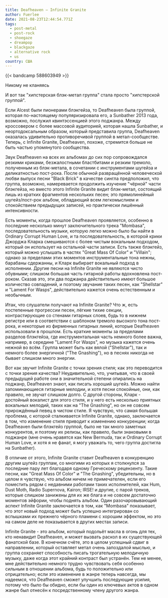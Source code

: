 ```yaml
---
title: Deafheaven — Infinite Granite
author: Fuerlee
date: 2021-08-23T12:44:54.771Z
tags:
  - post-metal
  - post-rock
  - shoegaze
  - dreampop
  - blackgaze
  - alternative rock
  - us
country: США
---
```

{{< bandcamp 588603949 >}}

Никому не кланяясь

И вот так "хипстерская блэк-метал группа" стала просто "хипстерской группой".

Если Alcest были пионерами блэкгейза, то Deafheaven была группой, которая по-настоящему популяризировала его, а Sunbather 2013 года, возможно, послужил квинтэссенцией этого поджанра. Между кроссовером с более массовой аудиторией, которая нашла Sunbather, и неортодоксальным образом, который представила группа, Deafheaven оказалась удивительно противоречивой группой в метал-сообществе. Теперь, с Infinite Granite, Deafheaven, похоже, стремится больше не быть частью упомянутого сообщества.

Звук Deafheaven на всех их альбомах до сих пор сопровождался резкими криками, безжалостными бластбитами и резким тремоло, полученным из блэк-метала, в сочетании с инструментами шугейза и деликатностью пост-рока. После обычной развращённой человеческой любви выпуск песни "Black Brick" в качестве сингла предположил, что группа, возможно, намеревается продолжить изучение "чёрной" части блэкгейза, но вместо этого Infinite Granite видит блэк-метал, состоящий лишь из кратких фрагментов нескольких песен; это прямолинейный шугейз/пост-рок альбом, обладающий всем легкомыслием и спокойствием предыдущих записей, но практически лишённый интенсивности.

Есть моменты, когда прошлое Deafheaven проявляется, особенно в последние несколько минут заключительного трека "Mombasa", последовательность музыки, которую легко можно было бы найти в Ordinary Corrupt Human Love, и та последовательность, в которой крики Джорджа Кларка смешиваются с более чистым вокальным подходом, который он использует на остальной части записи. Есть также блэкгейз, который можно услышать в частях "Great Mass Of Color" и "Villain"; однако за пределами этих моментов инструментальные тона нежны, барабаны сдержанны, и Кларк выбирает вокальный подход в исполнении. Другие песни на Infinite Granite не являются чисто обувными; слишком большая часть гитарной работы вдохновлена пост-роком. Сказав это, эти два поджанра действительно имеют большое количество совпадений, и поэтому звучание таких песен, как "Shellstar" и "Lament For Wasps", действительно кажется очень естественным и необычным.

Итак, что слушатели получают на Infinite Granite? Что ж, есть постепенные прогрессии песен, лёгкие тихие секции, контрастирующие со стенами гитарных слоев, будь то в нижнем регистре или в соответствии с шаблоном тремоло высокого тона пост-рока, и некоторые из фирменных гитарных линий, которые Deafheaven использовали в прошлом. Есть краткие моменты за пределами разделов блэкгейза, где инструментальная часть немного более важна, например, в середине "Lament For Wasps", но музыка кажется очень нежной во всём. Группа может быть как вялой ("Shellstar"), так и немного более энергичной ("The Gnashing"), но в песнях никогда не бывает слишком много энергии.

Вот как звучит Infinite Granite с точки зрения стиля; как это переводится с точки зрения качества? Неудивительно, что, учитывая, что в своей предыдущей работе они в значительной степени опирались на поджанр, Deafheaven знают, как писать хороший шугейз. Можно найти запоминающиеся гитарные мелодии, и хотя песни спокойные, они, как правило, не звучат слишком долго. С другой стороны, Кларк - достойный вокалист для этого стиля, и у него есть несколько приятных вокальных мелодий, таких как на "The Gnashing", но он не совсем прирождённый певец в чистом стиле. Я чувствую, что самая большая проблема, с которой сталкивается Infinite Granite, однако, заключается в том, что изменение стиля приводит к изменению конкуренции; когда Deafheaven были блэкгейз группой, было не так много заметных конкурентов, и поэтому их релизы, как правило, были знаковыми в поджанре (мне очень нравятся как New Bermuda, так и Ordinary Corrupt Human Love, и хотя я не фанат, я могу уважать то, чего группа достигла на Sunbather).

В отличие от этого, Infinite Granite ставит Deafheaven в конкуренцию другим шугейз группам, со многими из которых я столкнулся за последние пару лет благодаря одному Греческому рецензенту. Такие песни, как "Great Mass Of Color" и "The Gnashing", убедительны, но в целом я чувствую, что альбом ничем не примечателен, если его поместить рядом с недавними работами таких исполнителей, как Hum, Dust Moth, Radio Supernova, Kairon; IRSE! и другие, с парой треков, которые слишком занижены для их же блага и не совсем достаточно моментов эйфории, чтобы поднять альбом. Один разочаровывающий аспект Infinite Granite заключается в том, как "Mombasa" показывает, что этот новый подход может быть успешно интегрирован со вспышками их прежнего чёрного пламени с хорошим эффектом, но это на самом деле не показывается в других местах записи.

Infinite Granite - это альбом, который подольёт масла в огонь для тех, кто ненавидит Deafheaven, и может вызвать раскол в их существующей фанатской базе. В конечном счёте, это в целом успешный сдвиг в направлении, который оставляет метал очень запоздалой мыслью, и группа сохраняет способность писать трогательную мелодичную музыку, даже когда этот крайний контраст был устранён. Тем не менее, мне действительно немного трудно чувствовать себя особенно сильным в отношении альбома, будь то положительно или отрицательно; если это изменение в жанре теперь навсегда, мы надеемся, что Deafheaven сможет улучшить последующие усилия, потому что было бы обидно, если бы один из ключевых актов в одном жанре был отнесён к посредственному члену другого жанра.